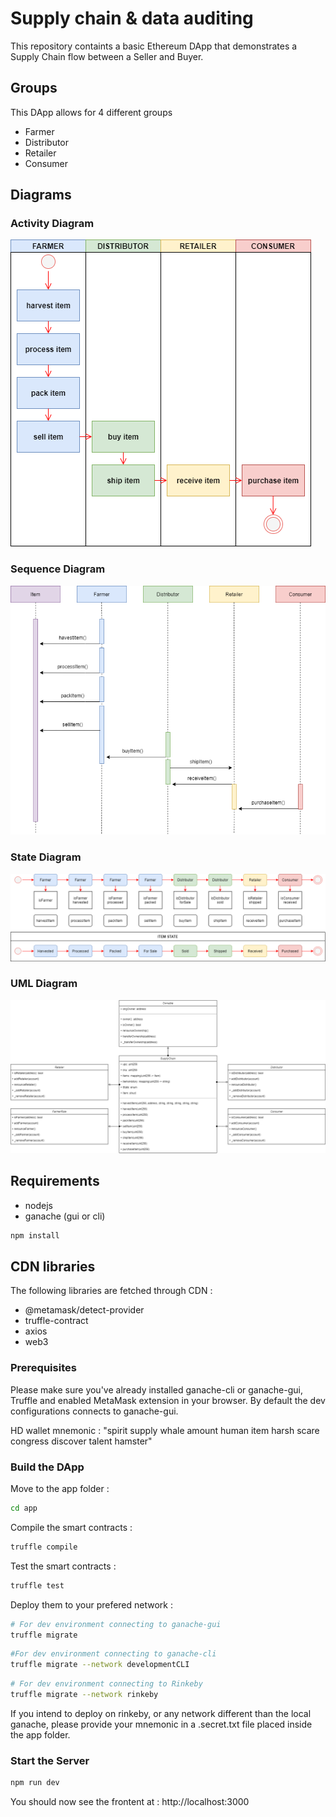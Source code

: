 # Supply chain & data auditing

This repository containts a basic Ethereum DApp that demonstrates a Supply Chain flow between a Seller and Buyer. 

## Groups

This DApp allows for 4 different groups

- Farmer
- Distributor
- Retailer
- Consumer

## Diagrams

### Activity Diagram 

![Activity](https://github.com/hroussille/BC-SupplyChain/blob/master/images/Activity.png)

### Sequence Diagram

![Sequence](https://github.com/hroussille/BC-SupplyChain/blob/master/images/Sequence.png)

### State Diagram

![State](https://github.com/hroussille/BC-SupplyChain/blob/master/images/State.png)

### UML Diagram

![UML](https://github.com/hroussille/BC-SupplyChain/blob/master/images/UML.png)


## Requirements

- nodejs
- ganache (gui or cli)

```sh
npm install
```

## CDN libraries

The following libraries are fetched through CDN :
- @metamask/detect-provider
- truffle-contract
- axios
- web3

### Prerequisites

Please make sure you've already installed ganache-cli or ganache-gui, Truffle and enabled MetaMask extension in your browser.
By default the dev configurations connects to ganache-gui.

HD wallet mnemonic : "spirit supply whale amount human item harsh scare congress discover talent hamster"

### Build the DApp

Move to the app folder :

```sh
cd app
```

Compile the smart contracts :

```sh
truffle compile
```

Test the smart contracts :

```sh
truffle test
```

Deploy them to your prefered network :

```sh
# For dev environment connecting to ganache-gui
truffle migrate
```

```sh
#For dev environment connecting to ganache-cli
truffle migrate --network developmentCLI
```

```sh
# For dev environment connecting to Rinkeby
truffle migrate --network rinkeby
```

If you intend to deploy on rinkeby, or any network different than the local ganache, please provide your mnemonic in a .secret.txt file placed inside the app folder.

### Start the Server

```sh
npm run dev
```

You should now see the frontent at : http://localhost:3000
